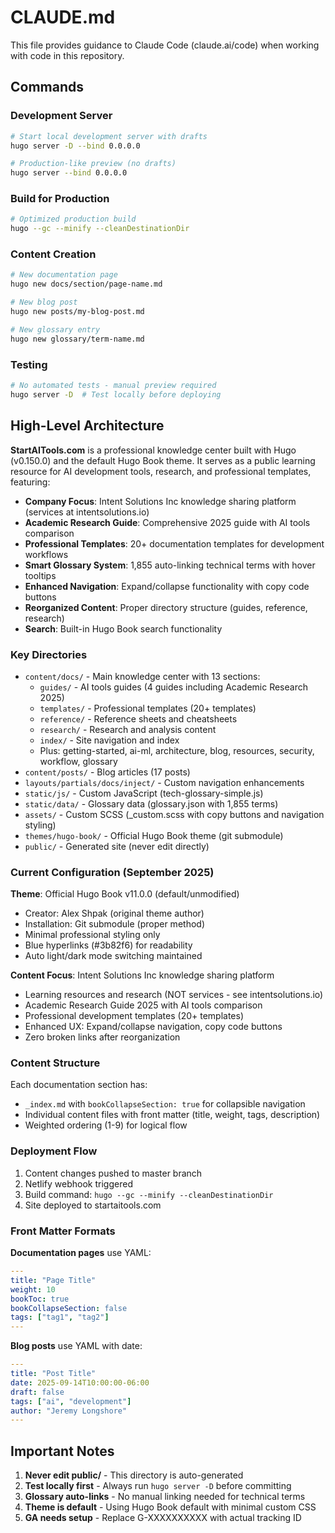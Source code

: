 # CLAUDE.md

This file provides guidance to Claude Code (claude.ai/code) when working with code in this repository.

## Commands

### Development Server
```bash
# Start local development server with drafts
hugo server -D --bind 0.0.0.0

# Production-like preview (no drafts)
hugo server --bind 0.0.0.0
```

### Build for Production
```bash
# Optimized production build
hugo --gc --minify --cleanDestinationDir
```

### Content Creation
```bash
# New documentation page
hugo new docs/section/page-name.md

# New blog post
hugo new posts/my-blog-post.md

# New glossary entry
hugo new glossary/term-name.md
```

### Testing
```bash
# No automated tests - manual preview required
hugo server -D  # Test locally before deploying
```

## High-Level Architecture

**StartAITools.com** is a professional knowledge center built with Hugo (v0.150.0) and the default Hugo Book theme. It serves as a public learning resource for AI development tools, research, and professional templates, featuring:

- **Company Focus**: Intent Solutions Inc knowledge sharing platform (services at intentsolutions.io)
- **Academic Research Guide**: Comprehensive 2025 guide with AI tools comparison
- **Professional Templates**: 20+ documentation templates for development workflows
- **Smart Glossary System**: 1,855 auto-linking technical terms with hover tooltips
- **Enhanced Navigation**: Expand/collapse functionality with copy code buttons
- **Reorganized Content**: Proper directory structure (guides, reference, research)
- **Search**: Built-in Hugo Book search functionality

### Key Directories

- `content/docs/` - Main knowledge center with 13 sections:
  - `guides/` - AI tools guides (4 guides including Academic Research 2025)
  - `templates/` - Professional templates (20+ templates)
  - `reference/` - Reference sheets and cheatsheets
  - `research/` - Research and analysis content
  - `index/` - Site navigation and index
  - Plus: getting-started, ai-ml, architecture, blog, resources, security, workflow, glossary
- `content/posts/` - Blog articles (17 posts)
- `layouts/partials/docs/inject/` - Custom navigation enhancements
- `static/js/` - Custom JavaScript (tech-glossary-simple.js)
- `static/data/` - Glossary data (glossary.json with 1,855 terms)
- `assets/` - Custom SCSS (_custom.scss with copy buttons and navigation styling)
- `themes/hugo-book/` - Official Hugo Book theme (git submodule)
- `public/` - Generated site (never edit directly)

### Current Configuration (September 2025)

**Theme**: Official Hugo Book v11.0.0 (default/unmodified)
- Creator: Alex Shpak (original theme author)
- Installation: Git submodule (proper method)
- Minimal professional styling only
- Blue hyperlinks (#3b82f6) for readability
- Auto light/dark mode switching maintained

**Content Focus**: Intent Solutions Inc knowledge sharing platform
- Learning resources and research (NOT services - see intentsolutions.io)
- Academic Research Guide 2025 with AI tools comparison
- Professional development templates (20+ templates)
- Enhanced UX: Expand/collapse navigation, copy code buttons
- Zero broken links after reorganization

### Content Structure

Each documentation section has:
- `_index.md` with `bookCollapseSection: true` for collapsible navigation
- Individual content files with front matter (title, weight, tags, description)
- Weighted ordering (1-9) for logical flow

### Deployment Flow

1. Content changes pushed to master branch
2. Netlify webhook triggered
3. Build command: `hugo --gc --minify --cleanDestinationDir`
4. Site deployed to startaitools.com

### Front Matter Formats

**Documentation pages** use YAML:
```yaml
---
title: "Page Title"
weight: 10
bookToc: true
bookCollapseSection: false
tags: ["tag1", "tag2"]
---
```

**Blog posts** use YAML with date:
```yaml
---
title: "Post Title"
date: 2025-09-14T10:00:00-06:00
draft: false
tags: ["ai", "development"]
author: "Jeremy Longshore"
---
```

## Important Notes

1. **Never edit public/** - This directory is auto-generated
2. **Test locally first** - Always run `hugo server -D` before committing
3. **Glossary auto-links** - No manual linking needed for technical terms
4. **Theme is default** - Using Hugo Book default with minimal custom CSS
5. **GA needs setup** - Replace G-XXXXXXXXXX with actual tracking ID